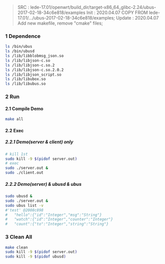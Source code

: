 > SRC : lede-17.01/openwrt/build_dir/target-x86_64_glibc-2.24/ubus-2017-02-18-34c6e818/examples
> Init : 2020.04.07
> 	COPY FROM lede-17.01/.../ubus-2017-02-18-34c6e818/examples;
> Update : 2020.04.07
> 	Add new makefile, remove "cmake" files;

### 1 Dependence
```bash
ls /bin/ubus  		
ls /bin/ubusd 		
ls /lib/libblobmsg_json.so
ls /lib/libjson-c.so      
ls /lib/libjson-c.so.2    
ls /lib/libjson-c.so.2.0.2
ls /lib/libjson_script.so 
ls /lib/libubox.so        
ls /lib/libubus.so	
```

### 2 Run
#### 2.1 Compile Demo
```bash
make all
```

#### 2.2 Exec
##### 2.2.1 Demo(server & client) only
```bash
# kill 1st
sudo kill -9 $(pidof server.out)
# exec
sudo ./server.out &
sudo ./client.out
```

##### 2.2.2 Demo(server) & ubusd & ubus
```bash
sudo ubusd &
sudo ./server.out &
sudo ubus list -v
#'test' @2008c898
#	"hello":{"id":"Integer","msg":"String"}
#	"watch":{"id":"Integer","counter":"Integer"}
#	"count":{"to":"Integer","string":"String"}
```
### 3 Clean All
```bash
make clean
sudo kill -9 $(pidof server.out)
sudo kill -9 $(pidof ubusd)
```
